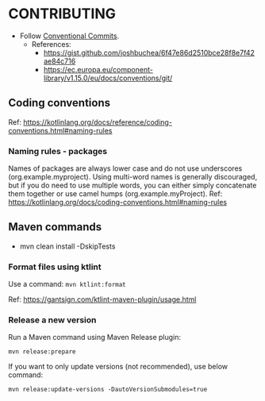 # CONTRIBUTING

- Follow [Conventional Commits](https://www.conventionalcommits.org/en/v1.0.0/).
    - References:
      - https://gist.github.com/joshbuchea/6f47e86d2510bce28f8e7f42ae84c716
      - https://ec.europa.eu/component-library/v1.15.0/eu/docs/conventions/git/

## Coding conventions

Ref: https://kotlinlang.org/docs/reference/coding-conventions.html#naming-rules

### Naming rules - packages

Names of packages are always lower case and do not use underscores (org.example.myproject). Using multi-word names is generally discouraged, but if you do need to use multiple words, you can either simply concatenate them together or use camel humps (org.example.myProject). Ref: https://kotlinlang.org/docs/coding-conventions.html#naming-rules

## Maven commands

- mvn clean install -DskipTests

### Format files using ktlint

Use a command: ``mvn ktlint:format``

Ref: https://gantsign.com/ktlint-maven-plugin/usage.html

### Release a new version

Run a Maven command using Maven Release plugin:
```text
mvn release:prepare
```

If you want to only update versions (not recommended), use below command:
```text
mvn release:update-versions -DautoVersionSubmodules=true
```
